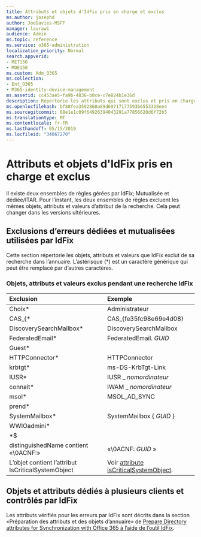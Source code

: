 ```yaml
---
title: Attributs et objets d'IdFix pris en charge et exclus
ms.author: josephd
author: JoeDavies-MSFT
manager: laurawi
audience: Admin
ms.topic: reference
ms.service: o365-administration
localization_priority: Normal
search.appverid:
- MET150
- MOE150
ms.custom: Adm_O365
ms.collection:
- Ent_O365
- M365-identity-device-management
ms.assetid: cc453ae5-fa9b-4836-b0ce-c7e824b1e36d
description: Répertorie les attributs qui sont exclus et pris en charge par l’outil IdFix.
ms.openlocfilehash: bf88fea3592860a89d69717177593b6553318ee4
ms.sourcegitcommit: 08e1e1c09f64926394043291a77856620d6f72b5
ms.translationtype: MT
ms.contentlocale: fr-FR
ms.lasthandoff: 05/15/2019
ms.locfileid: "34067270"
---
```

# <a name="idfix-excluded-and-supported-objects-and-attributes"></a>Attributs et objets d'IdFix pris en charge et exclus
Il existe deux ensembles de règles gérées par IdFix; Mutualisée et dédiée/ITAR. Pour l’instant, les deux ensembles de règles excluent les mêmes objets, attributs et valeurs d’attribut de la recherche. Cela peut changer dans les versions ultérieures.
  
## <a name="multi-tenant-and-dedicated-error-exclusions-used-by-idfix"></a>Exclusions d’erreurs dédiées et mutualisées utilisées par IdFix
Cette section répertorie les objets, attributs et valeurs que IdFix exclut de sa recherche dans l’annuaire. L’astérisque (\*) est un caractère générique qui peut être remplacé par d’autres caractères.
  
### <a name="objects-attributes-and-values-excluded-during-an-idfix-search"></a>Objets, attributs et valeurs exclus pendant une recherche IdFix

|**Exclusion**|**Exemple**|
|:-----|:-----|
|Choix\* |Administrateur |
|CAS_{\*  |CAS_{fe35fc98e69e4d08} |
|DiscoverySearchMailbox\*  |DiscoverySearchMailbox  |
|FederatedEmail\* |FederatedEmail. *GUID* |
|Guest\* ||
|HTTPConnector\*  |HTTPConnector |
|krbtgt\* |ms-DS-KrbTgt-Link |
|IUSR\* |IUSR _ *nomordinateur* |
|connaît\*  |IWAM _ *nomordinateur* |
|msol\* |MSOL_AD_SYNC |
|prend\* ||
|SystemMailbox\* |SystemMailbox { *GUID* }|
|WWIOadmini\*  ||
|\*$ ||
|distinguishedName contient «\0ACNF:»|«\0ACNF: *GUID* » |
|L’objet contient l’attribut IsCriticalSystemObject |Voir [attribute isCriticalSystemObject](https://go.microsoft.com/fwlink/p/?LinkId=401169). |
   
## <a name="multi-tenant-and-dedicated-objects-and-attributes-checked-by-idfix"></a>Objets et attributs dédiés à plusieurs clients et contrôlés par IdFix
Les attributs vérifiés pour les erreurs par IdFix sont décrits dans la section «Préparation des attributs et des objets d’annuaire» de [Prepare Directory attributes for Synchronization with Office 365 à l’aide de l’outil IdFix](prepare-directory-attributes-for-synch-with-idfix.md).
  

